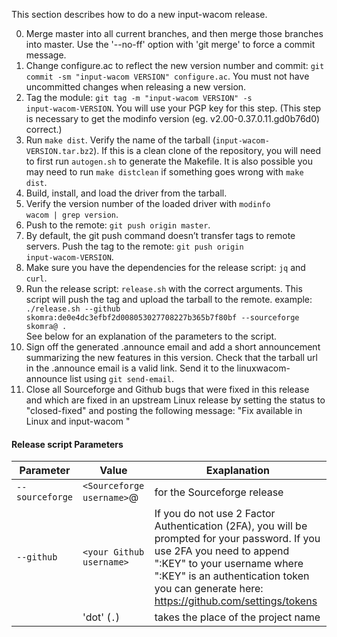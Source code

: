 This section describes how to do a new input-wacom release.

0.   Merge master into all current branches, and then merge those branches into master. Use the '--no-ff' option with 'git merge' to force a commit message.
0.    Change configure.ac to reflect the new version number and commit: <code>git commit -sm "input-wacom VERSION" configure.ac</code>. You must not have uncommitted changes when releasing a new version.
0.   Tag the module: <code>git tag -m "input-wacom VERSION" -s input-wacom-VERSION</code>. You will use your PGP key for this step. (This step is necessary to get the modinfo version (eg. v2.00-0.37.0.11.gd0b76d0) correct.)
0.    Run <code>make dist</code>. Verify the name of the tarball (<code>input-wacom-VERSION.tar.bz2</code>). If this is a clean clone of the repository, you will need to first run <code>autogen.sh</code> to generate the Makefile. It is also possible you may need to run <code>make distclean</code> if something goes wrong with <code>make dist</code>.
0.    Build, install, and load the driver from the tarball.
0.    Verify the version number of the loaded driver with <code>modinfo wacom | grep version</code>.
0.    Push to the remote: <code>git push origin master</code>.
0.    By default, the git push command doesn’t transfer tags to remote servers. Push the tag to the remote: <code>git push origin input-wacom-VERSION</code>.
0. Make sure you have the dependencies for the release script: <code>jq</code> and <code>curl</code>.
0. Run the release script: <code>release.sh</code> with the correct arguments. This script will push the tag and upload the tarball to the remote. example: 
<code> ./release.sh --github skomra:de0e4dc3efbf2d008053027708227b365b7f80bf --sourceforge skomra@ . </code> See below for an explanation of the parameters to the script.
0.    Sign off the generated .announce email and add a short announcement summarizing the new features in this version. Check that the tarball url in the .announce email is a valid link. Send it to the linuxwacom-announce list using <code>git send-email</code>.
0.    Close all Sourceforge and Github bugs that were fixed in this release and which are fixed in an upstream Linux release by setting the status to "closed-fixed" and posting the following message: "Fix available in Linux <version> and input-wacom <version>" 

#### Release script Parameters ####
| Parameter | Value | Exaplanation |
| ---------- | ---------- | ---- |
| <code>--sourceforge</code> | `<Sourceforge username>`@ | for the Sourceforge release |
| <code>--github</code> |  `<your Github username>` | If you do not use 2 Factor Authentication (2FA), you will be prompted for your password. If you use 2FA you need to append ":KEY" to your username where ":KEY" is an authentication token you can generate here: https://github.com/settings/tokens |
| | 'dot' (<code>.</code>) | takes the place of the project name |
